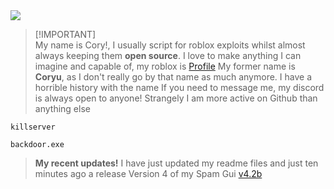 <picture>
  <source
    srcset="https://github-readme-stats.vercel.app/api?username=Not-Kyle&show_icons=true&theme=dracula"
    media="(prefers-color-scheme: midnight-purple)"
  />
  <img src="https://github-readme-stats.vercel.app/api?username=Not-Kyle&show_icons=true" />
</picture>

> [!IMPORTANT]\
> My name is Cory!, I usually script for roblox exploits whilst almost always keeping them **open source**. I love to make anything I can imagine and capable of, my roblox is [Profile](https://www.roblox.com/users/5388525718/profile)
> My former name is **Coryu**, as I don't really go by that name as much anymore. I have a horrible history with the name
> If you need to message me, my discord is always open to anyone! Strangely I am more active on Github than anything else
```
killserver
```
```
backdoor.exe
```
> **My recent updates!**
> I have just updated my readme files and just ten minutes ago a release Version 4 of my Spam Gui [v4.2b](https://github.com/Not-Kyle/Universal-Scripts.lua/blob/main/Spam.lua)
> 

